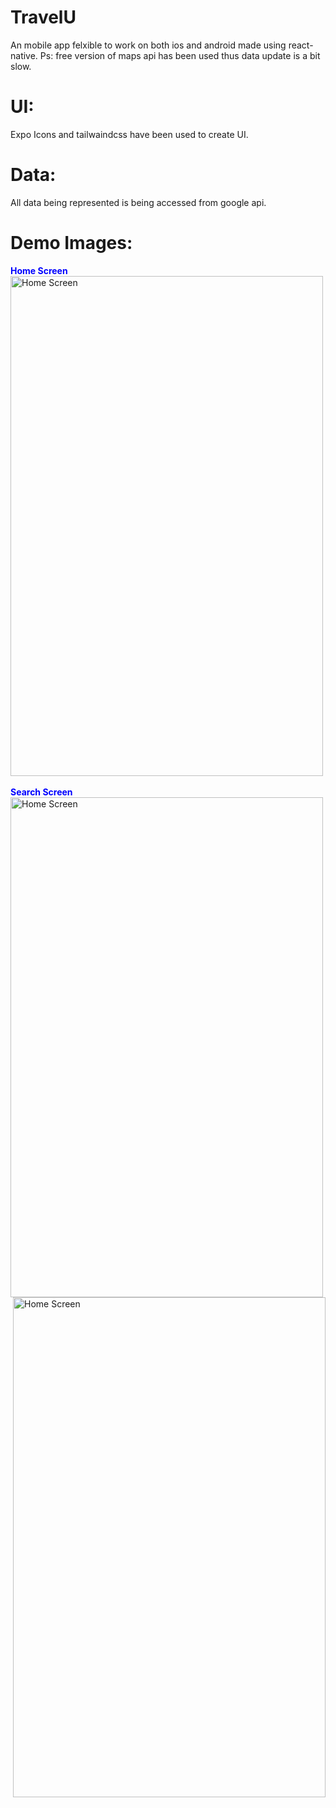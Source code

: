 # TravelU
An mobile app felxible to work on both ios and android made using react-native. Ps: free version of maps api has been used thus data update is a bit slow.

# UI:
Expo Icons and tailwaindcss have been used to create UI.
# Data:
All data being represented is being accessed from google api.

# Demo Images:
<span style="color: blue; font-weight: bold;">Home Screen</span>
<br>
<img src="https://github.com/sarique2003/TravelU/assets/93082071/237c8fd3-9d46-4660-96ec-e85ccd446973" alt="Home Screen" width="500" height="800">
<br> <br>
<span style="color: blue; font-weight: bold;">Search Screen</span>
<br>
<img src="https://github.com/sarique2003/TravelU/assets/93082071/13e19452-f330-4373-9b2a-0e43e1de50af" alt="Home Screen" width="500" height="800" style="float: left; margin-right: 10;">
<img src="https://github.com/sarique2003/TravelU/assets/93082071/d77084f1-ca29-4de9-bd08-fc03ae4c8ce9" alt="Home Screen" width="500" height="800" style="float: right; margin-left: 12;">


